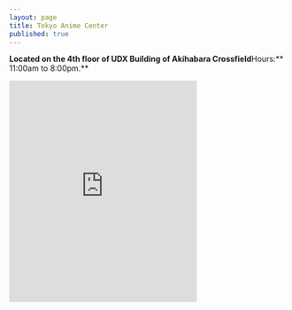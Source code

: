 ```yaml
---
layout: page
title: Tokyo Anime Center
published: true
---
```

**Located on the 4th floor of UDX Building of Akihabara Crossfield**Hours:** 11:00am to 8:00pm.**

<div class="mapouter"><div class="gmap_canvas"><iframe width="339" height="400" id="gmap_canvas" src="https://maps.google.com/maps?q=Akihabara UDX, 4-14-1 Sotokanda, Chiyoda-ku, Tokyo 101-002&t=&z=19&ie=UTF8&iwloc=&output=embed" frameborder="0" scrolling="no" marginheight="0" marginwidth="0"></iframe></div><a href="https://www.crocothemes.net">wordpress themes</a><style>.mapouter{overflow:hidden;height:400px;width:339px;}.gmap_canvas {background:none!important;height:400px;width:339px;}</style></div>
